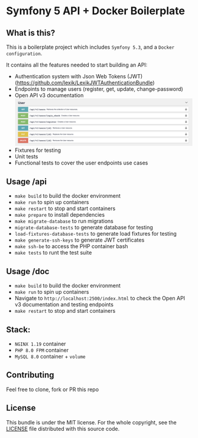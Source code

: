 # Symfony 5 API + Docker Boilerplate

## What is this?
This is a boilerplate project which includes `Symfony 5.3`, and a `Docker configuration`.

It contains all the features needed to start building an API:
- Authentication system with Json Web Tokens (JWT) (https://github.com/lexik/LexikJWTAuthenticationBundle)
- Endpoints to manage users (register, get, update, change-password)
- Open API v3 documentation
![Endpoints](./doc/endpoints.png)
- Fixtures for testing
- Unit tests
- Functional tests to cover the user endpoints use cases

## Usage /api
- `make build` to build the docker environment
- `make run` to spin up containers
- `make restart` to stop and start containers
- `make prepare` to install dependencies
- `make migrate-database` to run migrations
- `migrate-database-tests` to generate database for testing
- `load-fixtures-database-tests` to generate load fixtures for testing
- `make generate-ssh-keys` to generate JWT certificates
- `make ssh-be` to access the PHP container bash
- `make tests` to runt the test suite

## Usage /doc
- `make build` to build the docker environment
- `make run` to spin up containers
- Navigate to `http://localhost:2500/index.html` to check the Open API v3 documentation and testing endpoints
- `make restart` to stop and start containers

## Stack:
- `NGINX 1.19` container
- `PHP 8.0 FPM` container
- `MySQL 8.0` container + `volume`

## Contributing
Feel free to clone, fork or PR this repo

## License
This bundle is under the MIT license.
For the whole copyright, see the [LICENSE](LICENSE) file distributed with this source code.
